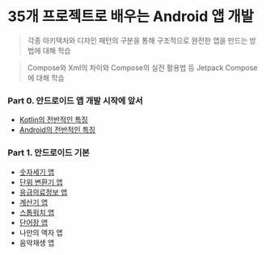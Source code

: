 # 35개 프로젝트로 배우는 Android 앱 개발

> 각종 아키텍처와 디자인 패턴의 구분을 통해 구조적으로 완전한 앱을 만드는 방법에 대해 학습

> Compose와 Xml의 차이와 Compose의 실전 활용법 등 Jetpack Compose에 대해 학습


### Part 0. 안드로이드 앱 개발 시작에 앞서
- [Kotlin의 전반적인 특징](https://github.com/damon-911/FastCampus/tree/main/Part0/chapter1)
- [Android의 전반적인 특징](https://github.com/damon-911/FastCampus/tree/main/Part0/chapter2)


### Part 1. 안드로이드 기본
- [숫자세기 앱](https://github.com/damon-911/FastCampus/tree/main/Part1/chapter2)
- [단위 변환기 앱](https://github.com/damon-911/FastCampus/tree/main/Part1/chapter3)
- [응급의료정보 앱](https://github.com/damon-911/FastCampus/tree/main/Part1/chapter4)
- [계산기 앱](https://github.com/damon-911/FastCampus/tree/main/Part1/chapter5)
- [스톱워치 앱](https://github.com/damon-911/FastCampus/tree/main/Part1/chapter6)
- [단어장 앱](https://github.com/damon-911/FastCampus/tree/main/Part1/chapter7)
- 나만의 액자 앱
- 음악재생 앱

<!--
### Part 2. 개발의 퀄리티를 높이는 라이브러리의 활용


### Part 3. 복잡한 요구사항


### Part 4. Jetpack Compose


### Part 4+. Jetpack Compose 실무심화


### Part 5. 개발부터 배포까지 FINAL
-->